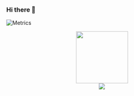 ### Hi there 👋

![Metrics](https://metrics.lecoq.io/ZeroMxy?template=classic&code=1&introduction=1&base=header%2C%20activity%2C%20community%2C%20repositories%2C%20metadata&base.indepth=false&base.hireable=false&base.skip=false&code=false&code.lines=12&code.load=400&code.days=3&code.visibility=all&code.languages=html&introduction=false&introduction.title=true&config.timezone=Asia%2FShanghai&config.twemoji=true&config.octicon=true&config.display=large)

<!-- GitHub 使用语言统计 -->
<div align="center">
  <span >
  
  </span>
</div>

<!-- GitHub 统计卡片 -->
<div align="center">
	<img height="137px" src="https://github-readme-stats.vercel.app/api?username=ZeroMxy&hide_title=true&hide_border=true&show_icons=trueline_height=21&text_color=000&icon_color=000&bg_color=0,ea6161,ffc64d,fffc4d,52fa5a&theme=graywhite" />
</div>

<!-- GitHub资料奖杯 -->
<div align="center">
	<img  src="https://github-profile-trophy.vercel.app/?username=ZeroMxy" />
</div>
